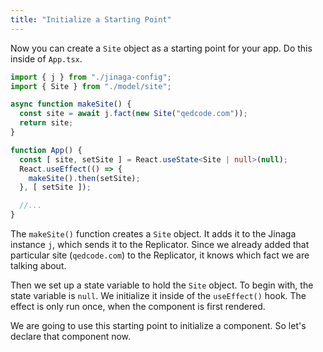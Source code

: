 ```yaml
---
title: "Initialize a Starting Point"
---
```


Now you can create a `Site` object as a starting point for your app.
Do this inside of `App.tsx`.

```typescript
import { j } from "./jinaga-config";
import { Site } from "./model/site";

async function makeSite() {
  const site = await j.fact(new Site("qedcode.com"));
  return site;
}

function App() {
  const [ site, setSite ] = React.useState<Site | null>(null);
  React.useEffect(() => {
    makeSite().then(setSite);
  }, [ setSite ]);

  //...
}
```

The `makeSite()` function creates a `Site` object.
It adds it to the Jinaga instance `j`, which sends it to the Replicator.
Since we already added that particular site (`qedcode.com`) to the Replicator, it knows which fact we are talking about.

Then we set up a state variable to hold the `Site` object.
To begin with, the state variable is `null`.
We initialize it inside of the `useEffect()` hook.
The effect is only run once, when the component is first rendered.

We are going to use this starting point to initialize a component.
So let's declare that component now.